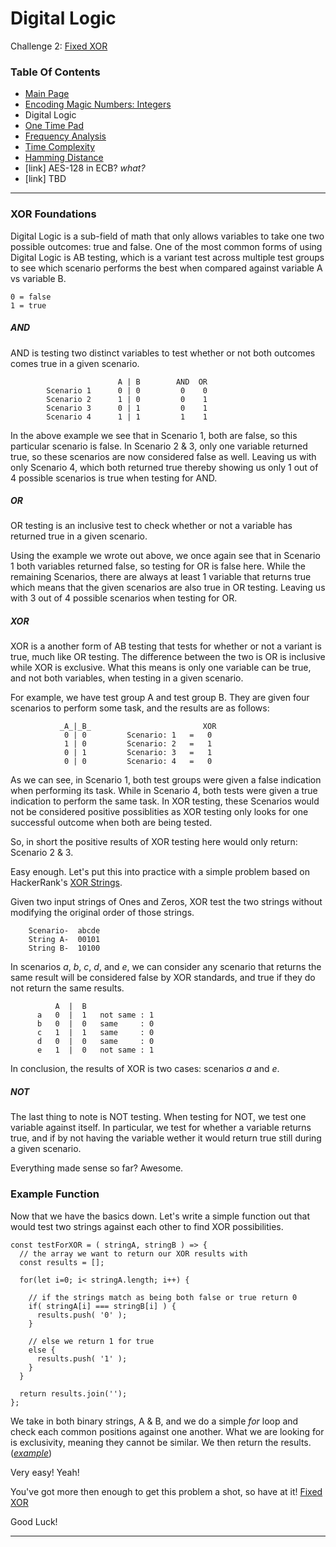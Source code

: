 # Digital Logic
Challenge 2: [Fixed XOR](https://cryptopals.com/sets/1/challenges/2)

### Table Of Contents
* [Main Page](./crypto_pg1/)
* [Encoding Magic Numbers: Integers](./crypto_pg2/)
* Digital Logic
* [One Time Pad](./crypto_pg4/)
* [Frequency Analysis](./crypto_pg5/)
* [Time Complexity](./crypto_pg6/)
* [Hamming Distance](./crypto_pg7/)
* [link] AES-128 in ECB? *what?*
* [link] TBD
---
### XOR Foundations
Digital Logic is a sub-field of math that only allows variables to take one two possible outcomes: true and false.  One of the most common forms of using Digital Logic is AB testing, which is a variant test across multiple test groups to see which scenario performs the best when compared against variable A vs variable B.
```
0 = false
1 = true
```

##### AND
AND is testing two distinct variables to test whether or not both outcomes comes true in a given scenario.
```
                        A | B        AND  OR
        Scenario 1      0 | 0         0    0
        Scenario 2      1 | 0         0    1
        Scenario 3      0 | 1         0    1
        Scenario 4      1 | 1         1    1
```

In the above example we see that in Scenario 1, both are false, so this particular scenario is false.  In Scenario 2 & 3, only one variable returned true, so these scenarios are now considered false as well.  Leaving us with only Scenario 4, which both returned true thereby showing us only 1 out of 4 possible scenarios is true when testing for AND.

##### OR
OR testing is an inclusive test to check whether or not a variable has returned true in a given scenario.

Using the example we wrote out above, we once again see that in Scenario 1 both variables returned false, so testing for OR is false here.  While the remaining Scenarios, there are always at least 1 variable that returns true which means that the given scenarios are also true in OR testing.  Leaving us with 3 out of 4 possible scenarios when testing for OR.

##### XOR
XOR is a another form of AB testing that tests for whether or not a variant is true, much like OR testing.  The difference between the two is OR is inclusive while XOR is exclusive.  What this means is only one variable can be true, and not both variables, when testing in a given scenario.

For example, we have test group A and test group B.  They are given four scenarios to perform some task, and the results are as follows:
```
           _A_|_B_                         XOR
            0 | 0         Scenario: 1   =   0
            1 | 0         Scenario: 2   =   1
            0 | 1         Scenario: 3   =   1
            0 | 0         Scenario: 4   =   0
```

As we can see, in Scenario 1, both test groups were given a false indication when performing its task.  While in Scenario 4, both tests were given a true indication to perform the same task.  In XOR testing, these Scenarios would not be considered positive possiblities as XOR testing only looks for one successful outcome when both are being tested.

So, in short the positive results of XOR testing here would only return: Scenario 2 & 3.

Easy enough.  Let's put this into practice with a simple problem based on HackerRank's [XOR Strings](https://www.hackerrank.com/challenges/strings-xor/problem).

Given two input strings of Ones and Zeros, XOR test the two strings without modifying the original order of those strings.
```
    Scenario-  abcde
    String A-  00101
    String B-  10100
```

In scenarios _a_, _b_, _c_, _d_, and _e_, we can consider any scenario that returns the same result will be considered false by XOR standards, and true if they do not return the same results.
```
          A  |  B  
      a   0  |  1   not same : 1
      b   0  |  0   same     : 0
      c   1  |  1   same     : 0
      d   0  |  0   same     : 0
      e   1  |  0   not same : 1
```

In conclusion, the results of XOR is two cases: scenarios _a_ and _e_. 

##### NOT
The last thing to note is NOT testing.  When testing for NOT, we test one variable against itself.  In particular, we test for whether a variable returns true, and if by not having the variable wether it would return true still during a given scenario.

Everything made sense so far?  Awesome.

### Example Function
Now that we have the basics down.  Let's write a simple function out that would test two strings against each other to find XOR possibilities.
```
const testForXOR = ( stringA, stringB ) => {
  // the array we want to return our XOR results with
  const results = [];

  for(let i=0; i< stringA.length; i++) {

    // if the strings match as being both false or true return 0
    if( stringA[i] === stringB[i] ) {
      results.push( '0' );
    } 
    
    // else we return 1 for true
    else {
      results.push( '1' );
    }
  }

  return results.join('');
};
```

We take in both binary strings, A & B, and we do a simple _for_ loop and check each common positions against one another.  What we are looking for is exclusivity, meaning they cannot be similar.  We then return the results. (_[example](./example1.js)_)

Very easy!  Yeah!

You've got more then enough to get this problem a shot, so have at it! [Fixed XOR](https://cryptopals.com/sets/1/challenges/2)

Good Luck!

---